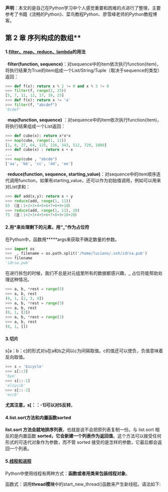 **声明**：本文的是自己在Python学习中个人感觉重要和困难的点进行了整理，主要参考了书籍《流畅的Python》、菜鸟教程Python、廖雪峰老师的Python教程博客。



## 第 2 章 序列构成的数组**

#### **1.[filter、map、reduce、lambda](https://www.cnblogs.com/longdouhzt/archive/2012/05/19/2508844.html)的用法**

​	·**filter(function, sequence)**：对sequence中的item依次执行function(item)，将执行结果为True的item组成一个List/String/Tuple（取决于sequence的类型）返回：

```python
>>> def f(x): return x % 2 != 0 and x % 3 != 0 
>>> filter(f, range(2, 25)) 
[5, 7, 11, 13, 17, 19, 23]
>>> def f(x): return x != 'a' 
>>> filter(f, "abcdef") 
'bcdef'
```

​	·**map(function, sequence)** ：对sequence中的item依次执行function(item)，将执行结果组成一个List返回：

```python
>>> def cube(x): return x*x*x 
>>> map(cube, range(1, 11)) 
[1, 8, 27, 64, 125, 216, 343, 512, 729, 1000]
>>> def cube(x) : return x + x 
... 
>>> map(cube , "abcde") 
['aa', 'bb', 'cc', 'dd', 'ee']
```

​	·**reduce(function, sequence, starting_value)**：对sequence中的item顺序迭代调用function，如果有starting_value，还可以作为初始值调用，例如可以用来对List求和：

```python
>>> def add(x,y): return x + y 
>>> reduce(add, range(1, 11)) 
55 （注：1+2+3+4+5+6+7+8+9+10）
>>> reduce(add, range(1, 11), 20) 
75 （注：1+2+3+4+5+6+7+8+9+10+20）
```

#### **2.用*来处理剩下的元素，用“_”作为占位符**

在Python中，函数用*****args来获取不确定数量的参数。

```python
>>> import os
>>> _, filename = os.path.split('/home/luciano/.ssh/idrsa.pub')
>>> filename
'idrsa.pub'
```

在进行拆包的时候，我们不总是对元组里所有的数据都感兴趣，_ 占位符能帮助处理这种情况。

```python
>>> a, b, *rest = range(5)
>>> a, b, rest
(0, 1, [2, 3, 4])
>>> a, b, *rest = range(3)
>>> a, b, rest
(0, 1, [2])
>>> a, b, *rest = range(2)
>>> a, b, rest
(0, 1, [])
```

#### 3.切片

s[a：b：c]的形式对s在a和b之间以c为间隔取值。c的值还可以使负，负值意味着反向取值。

```python
>>> s = 'bicycle'
>>> s[::3]
'bye'
>>> s[::-1]
'elcycib'
>>> s[::-2]
'eccb'
```

**尤其注意，s[：：-1]可以对S反转**。

#### 4.**list.sort**方法和内置函数**sorted**

**list.sort 方法会就地排序列表**，也就是说不会把原列表复制一份。与 list.sort 相反的是内置函数 **sorted，它会新建一个列表作为返回值**。这个方法可以接受任何形式的可迭代对象作为参数，而不管 sorted 接受的是怎样的参数，它最后都会返回一个列表。

#### 5.[线程和进程](https://www.runoob.com/python/python-multithreading.html)

Python中使用线程有两种方式：**函数或者用类来包装线程对象**。

函数式：调用**thread模块**中的start_new_thread()函数来产生新线程。语法如下:
